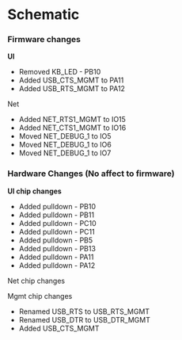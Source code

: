 
# Schematic 

### Firmware changes 
**UI**
- Removed KB_LED - PB10
- Added USB_CTS_MGMT to PA11
- Added USB_RTS_MGMT to PA12

Net
- Added NET_RTS1_MGMT to IO15
- Added NET_CTS1_MGMT to IO16
- Moved NET_DEBUG_1 to IO5
- Moved NET_DEBUG_1 to IO6
- Moved NET_DEBUG_1 to IO7
### Hardware Changes (No affect to firmware)
**UI chip changes**
- Added pulldown - PB10
- Added pulldown - PB11
- Added pulldown - PC10
- Added pulldown - PC11
- Added pulldown - PB5
- Added pulldown - PB13
- Added pulldown - PA11
- Added pulldown - PA12

Net chip changes

Mgmt chip changes
- Renamed USB_RTS to USB_RTS_MGMT
- Renamed USB_DTR to USB_DTR_MGMT
- Added USB_CTS_MGMT